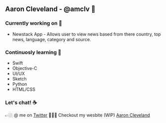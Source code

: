 ## Aaron Cleveland - @amclv 👋

<!--
**amclv/amclv** is a ✨ _special_ ✨ repository because its `README.md` (this file) appears on your GitHub profile.
-->

### Currently working on 🔭
 - Newstack App - Allows user to view news based from there country, top news, language, category and source.
### Continuosly learning 🌱
- Swift
- Objective-C
- UI/UX
- Sketch
- Python
- HTML/CSS
### Let's chat! ☕️
👉🏼 @ me on [Twitter](https://twitter.com/amclv0)
👨🏻‍💻 Checkout my wesbite (WIP) [Aaron Cleveland](https://www.aaroncleveland.com/)

